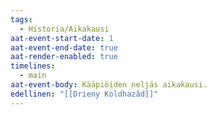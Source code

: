 ```yaml
---
tags:
  - Historia/Aikakausi
aat-event-start-date: 1
aat-event-end-date: true
aat-render-enabled: true
timelines:
  - main
aat-event-body: Kääpiöiden neljäs aikakausi.
edellinen: "[[Drieny Koldhazâd]]"
---
```

